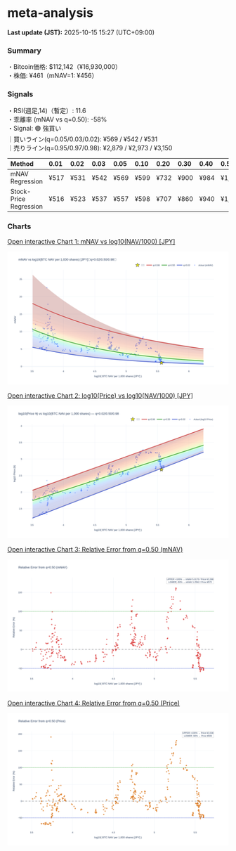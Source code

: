 # meta-analysis


<!--REPORT:START-->
**Last update (JST):** 2025-10-15 15:27 (UTC+09:00)

### Summary
・Bitcoin価格: $112,142（¥16,930,000）  
・株価: ¥461（mNAV=1: ¥456）

### Signals
・RSI(週足,14)（暫定）: 11.6  
・乖離率 (mNAV vs q=0.50): -58%  
・Signal: 🟣 強買い  
｜買いライン(q=0.05/0.03/0.02): ¥569 / ¥542 / ¥531  
｜売りライン(q=0.95/0.97/0.98): ¥2,879 / ¥2,973 / ¥3,150

| Method                 | 0.01   | 0.02   | 0.03   | 0.05   | 0.10   | 0.20   | 0.30   | 0.40   | 0.50   | 0.60   | 0.70   | 0.80   | 0.90   | 0.95   | 0.97   | 0.98   | 0.99   |
|:-----------------------|:-------|:-------|:-------|:-------|:-------|:-------|:-------|:-------|:-------|:-------|:-------|:-------|:-------|:-------|:-------|:-------|:-------|
| mNAV Regression        | ¥517   | ¥531   | ¥542   | ¥569   | ¥599   | ¥732   | ¥900   | ¥984   | ¥1,144 | ¥1,328 | ¥1,481 | ¥1,885 | ¥2,510 | ¥2,879 | ¥2,973 | ¥3,150 | ¥3,153 |
| Stock-Price Regression | ¥516   | ¥523   | ¥537   | ¥557   | ¥598   | ¥707   | ¥860   | ¥940   | ¥1,019 | ¥1,180 | ¥1,406 | ¥1,818 | ¥2,342 | ¥2,554 | ¥2,599 | ¥2,857 | ¥2,871 |

### Charts
[Open interactive Chart 1: mNAV vs log10(NAV/1000) [JPY]](https://tkzm240.github.io/meta-analysis/fig1.html)

![fig1](assets/fig1.png)

[Open interactive Chart 2: log10(Price) vs log10(NAV/1000) [JPY]](https://tkzm240.github.io/meta-analysis/fig2.html)

![fig2](assets/fig2.png)

[Open interactive Chart 3: Relative Error from q=0.50 (mNAV)](https://tkzm240.github.io/meta-analysis/fig3.html)

![fig3](assets/fig3.png)

[Open interactive Chart 4: Relative Error from q=0.50 (Price)](https://tkzm240.github.io/meta-analysis/fig4.html)

![fig4](assets/fig4.png)
<!--REPORT:END-->
